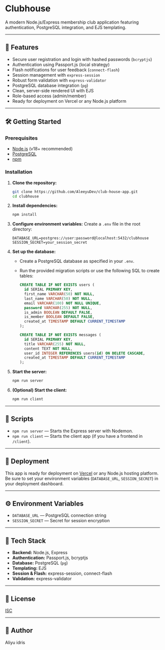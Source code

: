 # Clubhouse

A modern Node.js/Express membership club application featuring authentication, PostgreSQL integration, and EJS templating.

---

## 🚀 Features

- Secure user registration and login with hashed passwords (`bcryptjs`)
- Authentication using Passport.js (local strategy)
- Flash notifications for user feedback (`connect-flash`)
- Session management with `express-session`
- Robust form validation with `express-validator`
- PostgreSQL database integration (`pg`)
- Clean, server-side rendered UI with EJS
- Role-based access (admin/member)
- Ready for deployment on Vercel or any Node.js platform

---

## 🛠️ Getting Started

### Prerequisites

- [Node.js](https://nodejs.org/) (v18+ recommended)
- [PostgreSQL](https://www.postgresql.org/)
- [npm](https://www.npmjs.com/)

### Installation

1. **Clone the repository:**

   ```sh
   git clone https://github.com/AleeyuDev/club-house-app.git
   cd clubhouse
   ```

2. **Install dependencies:**

   ```sh
   npm install
   ```

3. **Configure environment variables:**
   Create a `.env` file in the root directory:

   ```
   DATABASE_URL=postgres://user:password@localhost:5432/clubhouse
   SESSION_SECRET=your_session_secret
   ```

4. **Set up the database:**
   - Create a PostgreSQL database as specified in your `.env`.
   - Run the provided migration scripts or use the following SQL to create tables:

     ```sql
     CREATE TABLE IF NOT EXISTS users (
       id SERIAL PRIMARY KEY,
       first_name VARCHAR(50) NOT NULL,
       last_name VARCHAR(50) NOT NULL,
       email VARCHAR(100) NOT NULL UNIQUE,
       password VARCHAR(255) NOT NULL,
       is_admin BOOLEAN DEFAULT FALSE,
       is_member BOOLEAN DEFAULT FALSE,
       created_at TIMESTAMP DEFAULT CURRENT_TIMESTAMP
     );

     CREATE TABLE IF NOT EXISTS messages (
       id SERIAL PRIMARY KEY,
       title VARCHAR(255) NOT NULL,
       content TEXT NOT NULL,
       user_id INTEGER REFERENCES users(id) ON DELETE CASCADE,
       created_at TIMESTAMP DEFAULT CURRENT_TIMESTAMP
     );
     ```

5. **Start the server:**

   ```sh
   npm run server
   ```

6. **(Optional) Start the client:**

   ```sh
   npm run client
   ```

---

## 📜 Scripts

- `npm run server` — Starts the Express server with Nodemon.
- `npm run client` — Starts the client app (if you have a frontend in `/client`).

---

## 🚢 Deployment

This app is ready for deployment on [Vercel](https://vercel.com/) or any Node.js hosting platform.  
Be sure to set your environment variables (`DATABASE_URL`, `SESSION_SECRET`) in your deployment dashboard.

---

## ⚙️ Environment Variables

- `DATABASE_URL` — PostgreSQL connection string
- `SESSION_SECRET` — Secret for session encryption

---

## 🧰 Tech Stack

- **Backend:** Node.js, Express
- **Authentication:** Passport.js, bcryptjs
- **Database:** PostgreSQL (`pg`)
- **Templating:** EJS
- **Session & Flash:** express-session, connect-flash
- **Validation:** express-validator

---

## 📄 License

[ISC](LICENSE)

---

## 👤 Author

Aliyu idris
